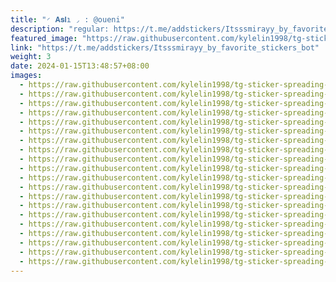 ```yaml
---
title: "◜ 𝐀𝐬𝐥ı ◞ : @oueni"
description: "regular: https://t.me/addstickers/Itsssmirayy_by_favorite_stickers_bot"
featured_image: "https://raw.githubusercontent.com/kylelin1998/tg-sticker-spreading-worldwide-images/main/img/a3ce75f2-05d7-4e66-9a1f-ca1d2941fd0b.jpg"
link: "https://t.me/addstickers/Itsssmirayy_by_favorite_stickers_bot"
weight: 3
date: 2024-01-15T13:48:57+08:00
images:
  - https://raw.githubusercontent.com/kylelin1998/tg-sticker-spreading-worldwide-images/main/img/a3ce75f2-05d7-4e66-9a1f-ca1d2941fd0b.jpg
  - https://raw.githubusercontent.com/kylelin1998/tg-sticker-spreading-worldwide-images/main/img/e246e74a-d1b2-43e6-bd96-5d6109c6a021.jpg
  - https://raw.githubusercontent.com/kylelin1998/tg-sticker-spreading-worldwide-images/main/img/275b3b07-5454-42b6-a362-7e54bf146258.jpg
  - https://raw.githubusercontent.com/kylelin1998/tg-sticker-spreading-worldwide-images/main/img/b65f8e55-2a19-4b81-9a7a-33f676a59f66.jpg
  - https://raw.githubusercontent.com/kylelin1998/tg-sticker-spreading-worldwide-images/main/img/7808f77e-020a-40fc-9a54-616e84576a1e.jpg
  - https://raw.githubusercontent.com/kylelin1998/tg-sticker-spreading-worldwide-images/main/img/c43ae699-44bf-4cea-9166-4af7ee7ee5db.jpg
  - https://raw.githubusercontent.com/kylelin1998/tg-sticker-spreading-worldwide-images/main/img/17e105e8-c5d1-4f12-8cfe-75017b4584de.jpg
  - https://raw.githubusercontent.com/kylelin1998/tg-sticker-spreading-worldwide-images/main/img/bd9ef737-3036-4ffc-ad6c-a36e5f894e49.jpg
  - https://raw.githubusercontent.com/kylelin1998/tg-sticker-spreading-worldwide-images/main/img/12e88433-51b9-4d9b-b009-a6206c9ec6b7.jpg
  - https://raw.githubusercontent.com/kylelin1998/tg-sticker-spreading-worldwide-images/main/img/37f5b454-dba0-4ad8-afd9-e831f93fc843.jpg
  - https://raw.githubusercontent.com/kylelin1998/tg-sticker-spreading-worldwide-images/main/img/f9f3eee2-854f-4ae4-b2c3-2714572df769.jpg
  - https://raw.githubusercontent.com/kylelin1998/tg-sticker-spreading-worldwide-images/main/img/c58087e7-e5ab-425e-ae05-8296688ad0a4.jpg
  - https://raw.githubusercontent.com/kylelin1998/tg-sticker-spreading-worldwide-images/main/img/df30d8c9-fd7a-419e-89d8-e66f33fcf229.jpg
  - https://raw.githubusercontent.com/kylelin1998/tg-sticker-spreading-worldwide-images/main/img/ae5179e7-0526-43b5-84fa-55e0e5bde547.jpg
  - https://raw.githubusercontent.com/kylelin1998/tg-sticker-spreading-worldwide-images/main/img/3d726432-fe3e-4282-8c7a-77bc8a5002e7.jpg
  - https://raw.githubusercontent.com/kylelin1998/tg-sticker-spreading-worldwide-images/main/img/3bf3bada-77da-4acc-88ef-1736903a5523.jpg
  - https://raw.githubusercontent.com/kylelin1998/tg-sticker-spreading-worldwide-images/main/img/234aea87-c60b-4945-9cec-c93bea7646ef.jpg
  - https://raw.githubusercontent.com/kylelin1998/tg-sticker-spreading-worldwide-images/main/img/4a322447-8fe2-4b80-8fcf-ec489cbc9d26.jpg
  - https://raw.githubusercontent.com/kylelin1998/tg-sticker-spreading-worldwide-images/main/img/8035ed52-4e2e-4705-8723-bcaa5f297ae2.jpg
  - https://raw.githubusercontent.com/kylelin1998/tg-sticker-spreading-worldwide-images/main/img/e0f9f6f7-3e37-460a-836a-117f55906268.jpg
---
```

